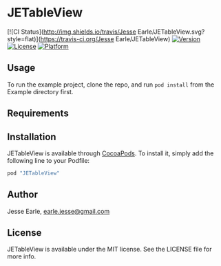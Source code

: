 # JETableView

[![CI Status](http://img.shields.io/travis/Jesse Earle/JETableView.svg?style=flat)](https://travis-ci.org/Jesse Earle/JETableView)
[![Version](https://img.shields.io/cocoapods/v/JETableView.svg?style=flat)](http://cocoapods.org/pods/JETableView)
[![License](https://img.shields.io/cocoapods/l/JETableView.svg?style=flat)](http://cocoapods.org/pods/JETableView)
[![Platform](https://img.shields.io/cocoapods/p/JETableView.svg?style=flat)](http://cocoapods.org/pods/JETableView)

## Usage

To run the example project, clone the repo, and run `pod install` from the Example directory first.

## Requirements

## Installation

JETableView is available through [CocoaPods](http://cocoapods.org). To install
it, simply add the following line to your Podfile:

```ruby
pod "JETableView"
```

## Author

Jesse Earle, earle.jesse@gmail.com

## License

JETableView is available under the MIT license. See the LICENSE file for more info.
